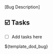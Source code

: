 <!--
#imdone-${version}
#bug
created:${timestamp}
-->

[Bug Description]

## :ballot_box_with_check: Tasks

- [ ] Add tasks here

${template_dod_bug}